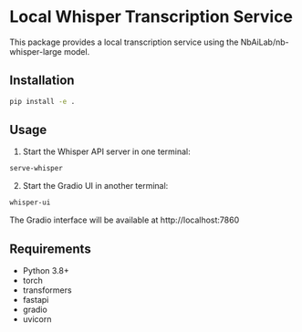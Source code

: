 # Local Whisper Transcription Service

This package provides a local transcription service using the NbAiLab/nb-whisper-large model.

## Installation

```bash
pip install -e .
```

## Usage
1. Start the Whisper API server in one terminal:
```bash
serve-whisper
```

2. Start the Gradio UI in another terminal:
```bash
whisper-ui
```

The Gradio interface will be available at http://localhost:7860

## Requirements

- Python 3.8+
- torch
- transformers
- fastapi
- gradio
- uvicorn
